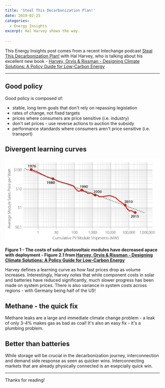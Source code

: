 ```yaml
---
title: 'Steal This Decarbonization Plan!'
date: 2019-02-25
categories:
  - Energy Insights
excerpt: Hal Harvey shows the way.

---
```


This Energy Insights post comes from a recent Intechange podcast [Steal This Decarbonization Plan!](https://www.greentechmedia.com/articles/read/steal-this-decarbonization-plan#gs.esosbU3J) with Hal Harvey, who is talking about his excellent new book - [Harvey, Orvis & Rissman - Designing Climate Solutions: A Policy Guide for Low-Carbon Energy](https://www.amazon.co.uk/Designing-Climate-Solutions-Policy-Low-Carbon-ebook/dp/B07KY494ZT/ref=sr_1_1?ie=UTF8&qid=1550535298&sr=8-1&keywords=designing+climate+solutions+policy+guide)

---

## Good policy

Good policy is composed of:

- stable, long term goals that don't rely on repassing legislation
- rates of change, not fixed targets
- prices where consumers are price sensitive (i.e. industry)
- don't set prices - use reverse actions to auction the subsidy
- performance standards where consumers aren't price sensitive (i.e. transport)

## Divergent learning curves

![](/assets/steal_decarb/fig1.png)

**Figure 1 - The costs of solar photovoltaic modules have decreased apace with deployment - Figure 2.1 from [Harvey, Orvis & Rissman - Designing Climate Solutions: A Policy Guide for Low-Carbon Energy](https://www.amazon.co.uk/Designing-Climate-Solutions-Policy-Low-Carbon-ebook/dp/B07KY494ZT/ref=sr_1_1?ie=UTF8&qid=1550535298&sr=8-1&keywords=designing+climate+solutions+policy+guide)**

Harvey defines a learning curve as how fast prices drop as volume increases.  Interestingly, Harvey notes that while component costs in solar and batteries have reduced significantly, much slower progress has been made on system prices.  There is also variance in system costs across regions - with Germany being half of the US!

## Methane - the quick fix

Methane leaks are a large and immediate climate change problem - a leak of only 3-4% makes gas as bad as coal!  It's also an easy fix - it's a plumbing problem.

## Better than batteries

While storage will be crucial in the decarbonization journey, interconnection and demand side response as seen as quicker wins.  Interconnecting markets that are already physically connected is an esepcially quick win.

---

Thanks for reading!
